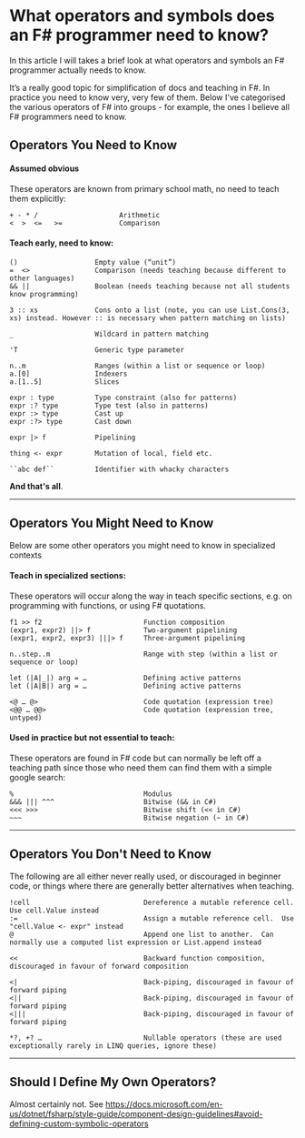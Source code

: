 # What operators and symbols does an F# programmer need to know?

In this article I will takes a brief look at what operators and symbols an F# programmer actually needs to know.

It’s a really good topic for simplification of docs and teaching in F#.  In practice you need to know very, very few of them.
Below I've categorised the various operators of F# into groups - for example, the ones I believe all F# programmers need to know.

## Operators You Need to Know

#### Assumed obvious
 
These operators are known from primary school math, no need to teach them explicitly:

    + - * /                    Arithmetic
    <  >  <=   >=              Comparison 
 
#### Teach early, need to know:
 
    ()                   Empty value (“unit”)
    =  <>                Comparison (needs teaching because different to other languages) 
    && ||                Boolean (needs teaching because not all students know programming)
 
    3 :: xs              Cons onto a list (note, you can use List.Cons(3, xs) instead. However :: is necessary when pattern matching on lists)
 
    _                    Wildcard in pattern matching
 
    'T                   Generic type parameter
 
    n..m                 Ranges (within a list or sequence or loop)
    a.[0]                Indexers
    a.[1..5]             Slices

    expr : type          Type constraint (also for patterns)
    expr :? type         Type test (also in patterns) 
    expr :> type         Cast up
    expr :?> type        Cast down

    expr |> f            Pipelining 

    thing <- expr        Mutation of local, field etc.

    ``abc def``          Identifier with whacky characters


**And that's all**.  

------

## Operators You Might Need to Know

Below are some other operators you might need to know in specialized contexts

#### Teach in specialized sections:
 
These operators will occur along the way in teach specific sections, e.g. on
programming with functions, or using F# quotations.

    f1 >> f2                         Function composition
    (expr1, expr2) ||> f             Two-argument pipelining 
    (expr1, expr2, expr3) |||> f     Three-argument pipelining 

    n..step..m                       Range with step (within a list or sequence or loop)

    let (|A|_|) arg = …              Defining active patterns
    let (|A|B|) arg = …              Defining active patterns

    <@ … @>                          Code quotation (expression tree)
    <@@ … @@>                        Code quotation (expression tree, untyped)

#### Used in practice but not essential to teach:

These operators are found in F# code but can normally be left off a teaching path since those who need them can find them
with a simple google search:

    %                                Modulus
    &&& ||| ^^^                      Bitwise (&& in C#)
    <<< >>>                          Bitwise shift (<< in C#)
    ~~~                              Bitwise negation (~ in C#)

------

## Operators You Don't Need to Know

The following are all either never really used, or discouraged in beginner code, or things where there are generally
better alternatives when teaching.
 
    !cell                            Dereference a mutable reference cell.  Use cell.Value instead
    :=                               Assign a mutable reference cell.  Use "cell.Value <- expr" instead
    @                                Append one list to another.  Can normally use a computed list expression or List.append instead
    
    <<                               Backward function composition, discouraged in favour of forward composition
    
    <|                               Back-piping, discouraged in favour of forward piping 
    <||                              Back-piping, discouraged in favour of forward piping 
    <|||                             Back-piping, discouraged in favour of forward piping 
    
    *?, +? …                         Nullable operators (these are used exceptionally rarely in LINQ queries, ignore these)
 
------

## Should I Define My Own Operators?

Almost certainly not. See https://docs.microsoft.com/en-us/dotnet/fsharp/style-guide/component-design-guidelines#avoid-defining-custom-symbolic-operators



